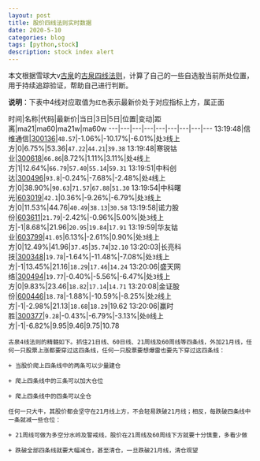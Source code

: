 ```yaml
---
layout: post
title: 股价四线法则实时数据
date: 2020-5-10
categories: blog
tags: [python,stock]
description: stock index alert
---
```



本文根据雪球大v[古泉](https://xueqiu.com/u/7148646888)的[古泉四线法则](https://xueqiu.com/7148646888/130498192)，计算了自己的一些自选股当前所处位置，用于持续追踪验证，帮助自己进行判断。

**说明**：下表中4线对应取值为`红色`表示最新价处于对应指标上方，属正面

时间|名称|代码|最新价|当日|3日|5日|位置|变动|距离|ma21|ma60|ma21w|ma60w
---|---|---|---|---|---|---|---|---
13:19:48|信维通信|[300136](https://xueqiu.com/S/SZ300136)|`48.57`|-1.06%|-10.17%|-6.01%|处`3`线上方|0|6.75%|53.36|`47.22`|`44.21`|`39.38`
13:19:48|寒锐钴业|[300618](https://xueqiu.com/S/SZ300618)|`66.86`|8.72%|1.11%|3.11%|处`4`线上方|1|12.64%|`66.79`|`57.40`|`55.14`|`59.31`
13:19:51|中科创达|[300496](https://xueqiu.com/S/SZ300496)|`93.8`|-0.24%|-7.68%|-2.48%|处`4`线上方|0|38.90%|`90.63`|`71.57`|`67.88`|`51.30`
13:19:54|中科曙光|[603019](https://xueqiu.com/S/SH603019)|`42.1`|0.36%|-9.26%|-6.79%|处`3`线上方|0|11.53%|44.76|`40.49`|`38.13`|`30.58`
13:19:58|诺力股份|[603611](https://xueqiu.com/S/SH603611)|`21.79`|-2.42%|-0.96%|5.00%|处`3`线上方|-1|8.68%|21.96|`20.95`|`19.84`|`17.91`
13:19:59|华友钴业|[603799](https://xueqiu.com/S/SH603799)|`41.05`|6.13%|-2.61%|0.90%|处`3`线上方|0|12.49%|41.96|`37.45`|`35.74`|`32.10`
13:20:03|长亮科技|[300348](https://xueqiu.com/S/SZ300348)|`19.78`|-1.64%|-11.48%|-7.08%|处`3`线上方|-1|13.45%|21.16|`18.29`|`17.46`|`14.24`
13:20:06|盛天网络|[300494](https://xueqiu.com/S/SZ300494)|`19.77`|-0.40%|-5.56%|-6.47%|处`3`线上方|0|9.83%|23.46|`18.82`|`17.14`|`14.71`
13:20:08|金证股份|[600446](https://xueqiu.com/S/SH600446)|`18.78`|-1.88%|-10.59%|-8.25%|处`2`线上方|-1|-2.98%|21.13|`18.68`|`18.29`|19.62
13:20:06|赢时胜|[300377](https://xueqiu.com/S/SZ300377)|`9.28`|-0.43%|-6.79%|-3.13%|处`0`线上方|-1|-6.82%|9.95|9.46|9.75|10.78

```
古泉4线法则的精髓如下。抓住21日线、60日线、21周线及60周线等四条线，外加21月线，任何一只股票上涨都要穿过这四条线，任何一只股票要想爆雷也要先下穿过这四条线：

+ 当股价爬上四条线中的两条可以少量建仓

+ 爬上四条线中的三条可以加大仓位

+ 爬上四条线中的四条可以全仓

任何一只大牛，其股价都会坚守在21月线上方，不会轻易跌破21月线；相反，每跌破四条线中一条就减一些仓位：

+ 21周线可做为多空分水岭及警戒线，股价在21周线及60周线下方就要十分慎重，多看少做

+ 跌破全部四条线就要大幅减仓，甚至清仓，一旦跌破21月线，清仓观望
```